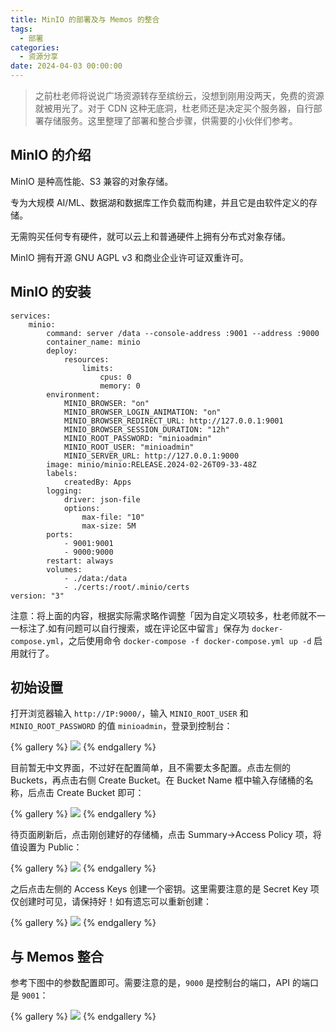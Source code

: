 ```yaml
---
title: MinIO 的部署及与 Memos 的整合
tags:
  - 部署
categories:
  - 资源分享
date: 2024-04-03 00:00:00
---
```


> 之前杜老师将说说广场资源转存至缤纷云，没想到刚用没两天，免费的资源就被用光了。对于 CDN 这种无底洞，杜老师还是决定买个服务器，自行部署存储服务。这里整理了部署和整合步骤，供需要的小伙伴们参考。

<!-- more -->

## MinIO 的介绍

MinIO 是种高性能、S3 兼容的对象存储。

专为大规模 AI/ML、数据湖和数据库工作负载而构建，并且它是由软件定义的存储。

无需购买任何专有硬件，就可以云上和普通硬件上拥有分布式对象存储。

MinIO 拥有开源 GNU AGPL v3 和商业企业许可证双重许可。

## MinIO 的安装

```
services:
    minio:
        command: server /data --console-address :9001 --address :9000
        container_name: minio
        deploy:
            resources:
                limits:
                    cpus: 0
                    memory: 0
        environment:
            MINIO_BROWSER: "on"
            MINIO_BROWSER_LOGIN_ANIMATION: "on"
            MINIO_BROWSER_REDIRECT_URL: http://127.0.0.1:9001
            MINIO_BROWSER_SESSION_DURATION: "12h"
            MINIO_ROOT_PASSWORD: "minioadmin"
            MINIO_ROOT_USER: "minioadmin"
            MINIO_SERVER_URL: http://127.0.0.1:9000
        image: minio/minio:RELEASE.2024-02-26T09-33-48Z
        labels:
            createdBy: Apps
        logging:
            driver: json-file
            options:
                max-file: "10"
                max-size: 5M
        ports:
            - 9001:9001
            - 9000:9000
        restart: always
        volumes:
            - ./data:/data
            - ./certs:/root/.minio/certs
version: "3"
```

注意：将上面的内容，根据实际需求略作调整「因为自定义项较多，杜老师就不一一标注了.如有问题可以自行搜索，或在评论区中留言」保存为 `docker-compose.yml`，之后使用命令 `docker-compose -f docker-compose.yml up -d` 启用就行了。

## 初始设置

打开浏览器输入 `http://IP:9000/`，输入 `MINIO_ROOT_USER` 和 `MINIO_ROOT_PASSWORD` 的值 `minioadmin`，登录到控制台：

{% gallery %}
![](https://cdn.dusays.com/2024/04/693-1.jpg)
{% endgallery %}

目前暂无中文界面，不过好在配置简单，且不需要太多配置。点击左侧的 Buckets，再点击右侧 Create Bucket。在 Bucket Name 框中输入存储桶的名称，后点击 Create Bucket 即可：

{% gallery %}
![](https://cdn.dusays.com/2024/04/693-2.jpg)
{% endgallery %}

待页面刷新后，点击刚创建好的存储桶，点击 Summary->Access Policy 项，将值设置为 Public：

{% gallery %}
![](https://cdn.dusays.com/2024/04/693-3.jpg)
{% endgallery %}

之后点击左侧的 Access Keys 创建一个密钥。这里需要注意的是 Secret Key 项仅创建时可见，请保持好！如有遗忘可以重新创建：

{% gallery %}
![](https://cdn.dusays.com/2024/04/693-4.jpg)
{% endgallery %}

## 与 Memos 整合

参考下图中的参数配置即可。需要注意的是，`9000` 是控制台的端口，API 的端口是 `9001`：

{% gallery %}
![](https://cdn.dusays.com/2024/04/693-5.jpg)
{% endgallery %}